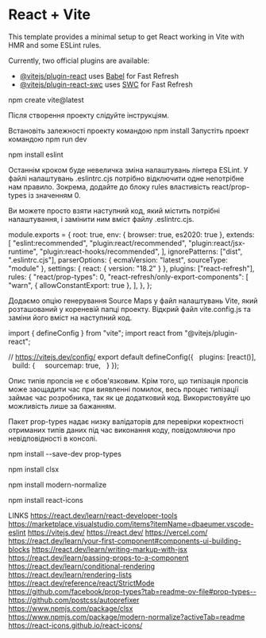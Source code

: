 # React + Vite

This template provides a minimal setup to get React working in Vite with HMR and some ESLint rules.

Currently, two official plugins are available:

- [@vitejs/plugin-react](https://github.com/vitejs/vite-plugin-react/blob/main/packages/plugin-react/README.md) uses [Babel](https://babeljs.io/) for Fast Refresh
- [@vitejs/plugin-react-swc](https://github.com/vitejs/vite-plugin-react-swc) uses [SWC](https://swc.rs/) for Fast Refresh


npm create vite@latest

Після створення проекту слідуйте інструкціям.

Встановіть залежності проекту командою npm install
Запустіть проект командою npm run dev

npm install eslint

Останнім кроком буде невеличка зміна налаштувань лінтера ESLint. У файлі налаштувань .eslintrc.cjs потрібно відключити одне непотрібне нам правило. Зокрема, додайте до блоку rules властивість react/prop-types із значенням 0.

Ви можете просто взяти наступний код, який містить потрібні налаштування, і замінити ним вміст файлу .eslintrc.cjs.

module.exports = {
  root: true,
  env: { browser: true, es2020: true },
  extends: [
    "eslint:recommended",
    "plugin:react/recommended",
    "plugin:react/jsx-runtime",
    "plugin:react-hooks/recommended",
  ],
  ignorePatterns: ["dist", ".eslintrc.cjs"],
  parserOptions: { ecmaVersion: "latest", sourceType: "module" },
  settings: { react: { version: "18.2" } },
  plugins: ["react-refresh"],
  rules: {
    "react/prop-types": 0,
    "react-refresh/only-export-components": [
      "warn",
      { allowConstantExport: true },
    ],
  },
};


Додаємо опцію генерування Source Maps у файл налаштувань Vite, який розташований у кореневій папці проекту. Відкрий файл vite.config.js та заміни його вміст на наступний код.

import { defineConfig } from "vite";
import react from "@vitejs/plugin-react";

// https://vitejs.dev/config/
export default defineConfig({
  plugins: [react()],
  build: {
    sourcemap: true,
  }
});

Опис типів пропсів не є обов'язковим. Крім того, що типізація пропсів може заощадити час при виявленні помилок, весь процес типізації займає час розробника, так як це додатковий код. Використовуйте цю можливість лише за бажанням.

Пакет prop-types надає низку валідаторів для перевірки коректності отриманих типів даних під час виконання коду, повідомляючи про невідповідності в консолі.

npm install --save-dev prop-types

npm install clsx

npm install modern-normalize

npm install react-icons





LINKS
https://react.dev/learn/react-developer-tools
https://marketplace.visualstudio.com/items?itemName=dbaeumer.vscode-eslint
https://vitejs.dev/
https://react.dev/
https://vercel.com/
https://react.dev/learn/your-first-component#components-ui-building-blocks
https://react.dev/learn/writing-markup-with-jsx
https://react.dev/learn/passing-props-to-a-component
https://react.dev/learn/conditional-rendering
https://react.dev/learn/rendering-lists
https://react.dev/reference/react/StrictMode
https://github.com/facebook/prop-types?tab=readme-ov-file#prop-types--
https://github.com/postcss/autoprefixer
https://www.npmjs.com/package/clsx
https://www.npmjs.com/package/modern-normalize?activeTab=readme
https://react-icons.github.io/react-icons/
